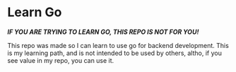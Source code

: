 # Learn Go

***IF YOU ARE TRYING TO LEARN GO, THIS REPO IS NOT FOR YOU!***

This repo was made so I can learn to use go for backend development. This is my learning path, and is not intended to be used by others, altho, if you see value in my repo, you can use it.

